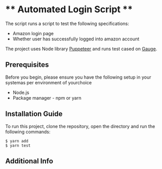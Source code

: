 # ** Automated Login Script **

The script runs a script to test the following specifications:
- Amazon login page  
- Whether user has successfully logged into amazon account

The project uses Node library [Puppeteer](https://devdocs.io/puppeteer/) and runs test cased on [Gauge](https://docs.gauge.org/overview.html?os=linux&language=javascript&ide=vscode).

## Prerequisites 

Before you begin, please ensure you have the following setup in your systemas per environment of yourchoice
- Node.js
- Package manager - npm or yarn

## Installation Guide

To run this project, clone the repository, open the directory and run the following commands:

```
$ yarn add
$ yarn test

```

## Additional Info






